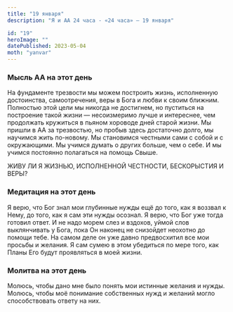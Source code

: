 ```yaml
---
title: "19 января"
description: "Я и АА 24 часа - «24 часа» — 19 января"

id: "19"
heroImage: ""
datePublished: 2023-05-04
moth: "yanvar"
---
```


### Мысль АА на этот день

На фундаменте трезвости мы можем построить жизнь, исполненную достоинства,
самоотречения, веры в Бога и любви к своим ближним. Полностью этой цели мы
никогда не достигнем, но пуститься на построение такой жизни — несоизмеримо
лучше и интереснее, чем продолжать кружиться в пьяном хороводе дней старой
жизни. Мы пришли в АА за трезвостью, но пробыв здесь достаточно долго, мы
научимся жить по-новому. Мы становимся честными сами с собой и с окружающими.
Мы учимся думать о других больше, чем о себе. И мы учимся постоянно полагаться
на помощь Свыше.

ЖИВУ ЛИ Я ЖИЗНЬЮ, ИСПОЛНЕННОЙ ЧЕСТНОСТИ, БЕСКОРЫСТИЯ И ВЕРЫ?

### Медитация на этот день

Я верю, что Бог знал мои глубинные нужды ещё до того, как я воззвал к Нему, до
того, как я сам эти нужды осознал. Я верю, что Бог уже тогда готовил ответ. И
не надо морем слез и вздохов, уймой слов выклянчивать у Бога, пока Он наконец
не снизойдет неохотно до помощи тебе. На самом деле он уже давно предвосхитил
все мои просьбы и желания. Я сам сумею в этом убедиться по мере того, как
Планы Его будут проявляться в моей жизни.

### Молитва на этот день

Молюсь, чтобы дано мне было понять мои истинные желания и нужды. Молюсь, чтобы
моё понимание собственных нужд и желаний могло способствовать ответу на них.
